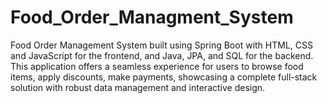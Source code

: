 # Food_Order_Managment_System
Food Order Management System built using Spring Boot with HTML, CSS and JavaScript for the frontend, and Java, JPA, and SQL for the backend. This application offers a seamless experience for users to browse food items, apply discounts, make payments, showcasing a complete full-stack solution with robust data management and interactive design. 
